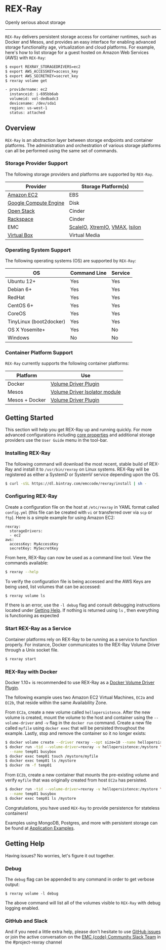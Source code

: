 # REX-Ray

Openly serious about storage

---
`REX-Ray` delivers persistent storage access for container runtimes, such as
Docker and Mesos, and provides an easy interface for enabling advanced storage
functionality age, virtualization and cloud platforms. For
example, here's how to list storage for a guest hosted on Amazon Web Services
(AWS) with `REX-Ray`:

```bash
$ export REXRAY_STORAGEDRIVERS=ec2
$ export AWS_ACCESSKEY=access_key
$ export AWS_SECRETKEY=secret_key
$ rexray volume get

- providername: ec2
  instanceid: i-695bb6ab
  volumeid: vol-dedbadc3
  devicename: /dev/sda1
  region: us-west-1
  status: attached
```

## Overview
`REX-Ray` is an abstraction layer between storage endpoints and container
platforms. The administration and orchestration of various storage platforms
can all be performed using the same set of commands.

### Storage Provider Support
The following storage providers and platforms are supported by `REX-Ray`.

Provider              | Storage Platform(s)
----------------------|-------------------------
[Amazon EC2](/user-guide/storage-providers/ec2/) | EBS
[Google Compute Engine](/user-guide/storage-providers/gce) | Disk
[Open Stack](/user-guide/storage-providers/openstack) | Cinder
[Rackspace](/user-guide/storage-providers/rackspace) | Cinder
EMC                   | [ScaleIO](/user-guide/storage-providers/scaleio), [XtremIO](/user-guide/storage-providers/xtremio), [VMAX](/user-guide/storage-providers/vmax), [Isilon](/user-guide/storage-providers/isilon)
[Virtual Box](/user-guide/storage-providers/virtualbox)          | Virtual Media

### Operating System Support
The following operating systems (OS) are supported by `REX-Ray`:

OS             | Command Line | Service
---------------|--------------|-----------
Ubuntu 12+     | Yes          | Yes
Debian 6+      | Yes          | Yes
RedHat         | Yes          | Yes
CentOS 6+      | Yes          | Yes
CoreOS         | Yes          | Yes
TinyLinux (boot2docker)| Yes          | Yes
OS X Yosemite+ | Yes          | No
Windows        | No           | No

### Container Platform Support
`REX-Ray` currently supports the following container platforms:

Platform            | Use
------------------|-------------------------
Docker            | [Volume Driver Plugin](/user-guide/schedulers#docker)
Mesos             | [Volume Driver Isolator module](/user-guide/schedulers#mesos)
Mesos + Docker    | [Volume Driver Plugin](/user-guide/schedulers#mesos)

## Getting Started
This section will help you get REX-Ray up and running quickly. For more advanced
configurations including
[core properties](/user-guide/config/#configuration-properties) and additional
storage providers use the `User Guide` menu in the tool-bar.

### Installing REX-Ray
The following command will download the most recent, stable build of REX-Ray
and install it to `/usr/bin/rexray` on Linux systems. REX-Ray will be
registered as either a SystemD or SystemV service depending upon the OS.

```bash
$ curl -sSL https://dl.bintray.com/emccode/rexray/install | sh -
```

### Configuring REX-Ray
Create a configuration file on the host at `/etc/rexray` in YAML format called
`config.yml` (this file can be created with `vi` or transferred over via `scp`
  or `ftp`). Here is a simple example for using Amazon EC2:
```
rexray:
  storageDrivers:
  - ec2
aws:
  accessKey: MyAccessKey
  secretKey: MySecretKey
```

From here, REX-Ray can now be used as a command line tool. View the commands
available:
```bash
$ rexray --help
```

To verify the configuration file is being accessed and the AWS Keys are being
used, list volumes that can be accessed:
```bash
$ rexray volume ls
```

If there is an error, use the `-l debug` flag and consult debugging instructions
 located under [Getting Help](/#getting-help). If nothing is returned using `ls`
, then everything is functioning as expected

### Start REX-Ray as a Service
Container platforms rely on REX-Ray to be running as a service to function
properly. For instance, Docker communicates to the REX-Ray Volume Driver through
a Unix socket file.

```bash
$ rexray start
```

### REX-Ray with Docker
Docker 1.10+ is recommended to use REX-Ray as a
[Docker Volume Driver Plugin](https://docs.docker.com/extend/plugins_volume/).

The following example uses two Amazon EC2 Virtual Machines, `EC2a` and `EC2b`,
that reside within the same Availability Zone.

From `EC2a`, create a new volume called `hellopersistence`. After the new volume
 is created, mount the volume to the host and container using the
 `--volume-driver` and `-v` flag in the `docker run` command. Create a new file
called `myfile` using `docker exec` that will be persisted throughout the
example. Lastly, stop and remove the container so it no longer exists:
```bash
$ docker volume create --driver rexray --opt size=10 --name hellopersistence
$ docker run -tid --volume-driver=rexray -v hellopersistence:/mystore \
  --name temp01 busybox
$ docker exec temp01 touch /mystore/myfile
$ docker exec temp01 ls /mystore
$ docker rm -f temp01
```

From `EC2b`, create a new container that mounts the pre-existing volume and
verify `myfile` that was originally created from host `EC2a` has persisted.
```bash
$ docker run -tid --volume-driver=rexray -v hellopersistence:/mystore \
  --name temp01 busybox
$ docker exec temp01 ls /mystore
```

Congratulations, you have used `REX-Ray` to provide persistence for stateless
containers!

Examples using MongoDB, Postgres, and more with persistent storage can be found
at [Application Examples](/user-guide/application/).

## Getting Help
Having issues? No worries, let's figure it out together.

### Debug
The `debug` flag can be appended to any command in order to get verbose output:

```
$ rexray volume -l debug
```

The above command will list all of the volumes visible to `REX-Ray` with debug
logging enabled.

### GitHub and Slack
And if you need a little extra help, please don't hesitate to use
[GitHub issues](https://github.com/emccode/rexray/issues) or join the active
conversation on the
[EMC {code} Community Slack Team](http://community.emccode.com/) in
the #project-rexray channel
